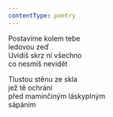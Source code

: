 ```yaml
---
contentType: poetry
---
```


<section>

Postavíme kolem tebe  
ledovou zeď  
Uvidíš skrz ní všechno  
co nesmíš nevidět

Tlustou stěnu ze skla  
jež tě ochrání  
před maminčiným láskyplným  
sápáním

</section>
